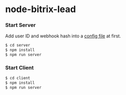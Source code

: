 # node-bitrix-lead

### Start Server

Add user ID and webhook hash into a [config file](https://github.com/yukal/node-bitrix-lead/blob/master/server/_config.js) at first.

``` bash
$ cd server
$ npm install
$ npm run server
```

### Start Client

``` bash
$ cd client
$ npm install
$ npm run server
```

